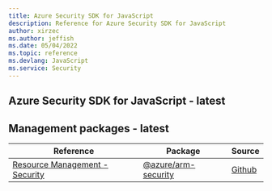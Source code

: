 ```yaml
---
title: Azure Security SDK for JavaScript
description: Reference for Azure Security SDK for JavaScript
author: xirzec
ms.author: jeffish
ms.date: 05/04/2022
ms.topic: reference
ms.devlang: JavaScript
ms.service: Security
---
```

## Azure Security SDK for JavaScript - latest
## Management packages - latest
| Reference | Package | Source |
|---|---|---|
|[Resource Management - Security](javascript/api/overview/azure/arm-security-readme)|[@azure/arm-security](https://www.npmjs.com/package/@azure/arm-security)|[Github](https://github.com/Azure/azure-sdk-for-js/blob/main/sdk/security/arm-security)|

